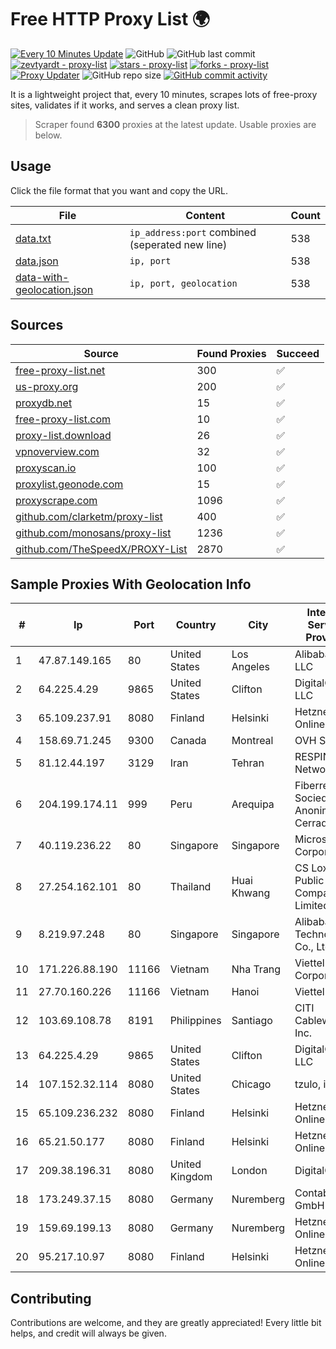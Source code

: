 
# Free HTTP Proxy List 🌍

[![Every 10 Minutes Update](https://github.com/mertguvencli/http-proxy-list/actions/workflows/main.yml/badge.svg?branch=main)](https://github.com/mertguvencli/http-proxy-list/actions/workflows/main.yml)
![GitHub](https://img.shields.io/github/license/mertguvencli/http-proxy-list)
![GitHub last commit](https://img.shields.io/github/last-commit/mertguvencli/http-proxy-list)
[![zevtyardt - proxy-list](https://img.shields.io/static/v1?label=zevtyardt&message=proxy-list&color=blue&logo=github)](https://github.com/zevtyardt/proxy-list "Go to GitHub repo")
[![stars - proxy-list](https://img.shields.io/github/stars/zevtyardt/proxy-list?style=social)](https://github.com/zevtyardt/proxy-list)
[![forks - proxy-list](https://img.shields.io/github/forks/zevtyardt/proxy-list?style=social)](https://github.com/zevtyardt/proxy-list)
[![Proxy Updater](https://github.com/zevtyardt/proxy-list/workflows/Proxy%20Updater/badge.svg)](https://github.com/zevtyardt/proxy-list/actions?query=workflow:"Proxy+Updater")
![GitHub repo size](https://img.shields.io/github/repo-size/zevtyardt/proxy-list)
[![GitHub commit activity](https://img.shields.io/github/commit-activity/m/zevtyardt/proxy-list?logo=commits)](https://github.com/zevtyardt/proxy-list/commits/main)

It is a lightweight project that, every 10 minutes, scrapes lots of free-proxy sites, validates if it works, and serves a clean proxy list.

> Scraper found **6300** proxies at the latest update. Usable proxies are below.

## Usage

Click the file format that you want and copy the URL.

|File|Content|Count|
|----|-------|-----|
|[data.txt](https://raw.githubusercontent.com/mertguvencli/http-proxy-list/main/proxy-list/data.txt)|`ip_address:port` combined (seperated new line)|538|
|[data.json](https://raw.githubusercontent.com/mertguvencli/http-proxy-list/main/proxy-list/data.json)|`ip, port`|538|
|[data-with-geolocation.json](https://raw.githubusercontent.com/mertguvencli/http-proxy-list/main/proxy-list/data-with-geolocation.json)|`ip, port, geolocation`|538|

## Sources

|Source|Found Proxies|Succeed|
|------|-------------|-------|
|[free-proxy-list.net](https://free-proxy-list.net)|300|✅|
|[us-proxy.org](https://www.us-proxy.org)|200|✅|
|[proxydb.net](http://proxydb.net)|15|✅|
|[free-proxy-list.com](https://free-proxy-list.com/?page=&port=&type%5B%5D=http&type%5B%5D=https&up_time=0&search=Search)|10|✅|
|[proxy-list.download](https://www.proxy-list.download/HTTP)|26|✅|
|[vpnoverview.com](https://vpnoverview.com/privacy/anonymous-browsing/free-proxy-servers)|32|✅|
|[proxyscan.io](https://www.proxyscan.io)|100|✅|
|[proxylist.geonode.com](https://proxylist.geonode.com/api/proxy-list?limit=300&page=1&sort_by=lastChecked&sort_type=desc&protocols=http,https)|15|✅|
|[proxyscrape.com](https://api.proxyscrape.com/v2/?request=displayproxies&protocol=http&timeout=10000&country=all&ssl=all&anonymity=all)|1096|✅|
|[github.com/clarketm/proxy-list](https://raw.githubusercontent.com/clarketm/proxy-list/master/proxy-list-raw.txt)|400|✅|
|[github.com/monosans/proxy-list](https://raw.githubusercontent.com/monosans/proxy-list/main/proxies/http.txt)|1236|✅|
|[github.com/TheSpeedX/PROXY-List](https://raw.githubusercontent.com/TheSpeedX/PROXY-List/master/http.txt)|2870|✅|


## Sample Proxies With Geolocation Info

|#|Ip|Port|Country|City|Internet Service Provider|
|-|--|----|-------|----|-------------------------|
|1|47.87.149.165|80|United States|Los Angeles|Alibaba.com LLC|
|2|64.225.4.29|9865|United States|Clifton|DigitalOcean, LLC|
|3|65.109.237.91|8080|Finland|Helsinki|Hetzner Online GmbH|
|4|158.69.71.245|9300|Canada|Montreal|OVH SAS|
|5|81.12.44.197|3129|Iran|Tehran|RESPINA Networks|
|6|204.199.174.11|999|Peru|Arequipa|Fiberred Sociedad Anonima Cerrada|
|7|40.119.236.22|80|Singapore|Singapore|Microsoft Corporation|
|8|27.254.162.101|80|Thailand|Huai Khwang|CS Loxinfo Public Company Limited|
|9|8.219.97.248|80|Singapore|Singapore|Alibaba (US) Technology Co., Ltd.|
|10|171.226.88.190|11166|Vietnam|Nha Trang|Viettel Corporation|
|11|27.70.160.226|11166|Vietnam|Hanoi|Viettel Group|
|12|103.69.108.78|8191|Philippines|Santiago|CITI Cableworld Inc.|
|13|64.225.4.29|9865|United States|Clifton|DigitalOcean, LLC|
|14|107.152.32.114|8080|United States|Chicago|tzulo, inc.|
|15|65.109.236.232|8080|Finland|Helsinki|Hetzner Online GmbH|
|16|65.21.50.177|8080|Finland|Helsinki|Hetzner Online GmbH|
|17|209.38.196.31|8080|United Kingdom|London|DigitalOcean|
|18|173.249.37.15|8080|Germany|Nuremberg|Contabo GmbH|
|19|159.69.199.13|8080|Germany|Nuremberg|Hetzner Online GmbH|
|20|95.217.10.97|8080|Finland|Helsinki|Hetzner Online GmbH|



## Contributing

Contributions are welcome, and they are greatly appreciated! Every
little bit helps, and credit will always be given.

